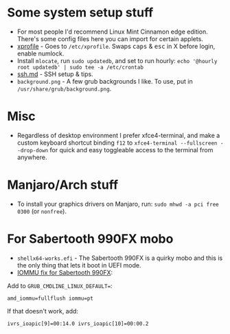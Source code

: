# Some system setup stuff

* For most people I'd recommend Linux Mint Cinnamon edge edition. There's some config files here you can import for certain applets.
* [xprofile](xprofile) - Goes to `/etc/xprofile`. Swaps <kbd>caps</kbd> & <kbd>esc</kbd> in X before login, enable numlock.
* Install `mlocate`, run `sudo updatedb`, and set to run hourly: `echo '@hourly root updatedb' | sudo tee -a /etc/crontab`
* [ssh.md](ssh.md) - SSH setup & tips.
* `background.png` - A few grub backgrounds I like. To use, put in `/usr/share/grub/background.png`.

# Misc

* Regardless of desktop environment I prefer xfce4-terminal, and make a custom keyboard shortcut binding `f12` to `xfce4-terminal --fullscreen --drop-down` for quick and easy toggleable access to the terminal from anywhere. 

# Manjaro/Arch stuff
* To install your graphics drivers on Manjaro, run: `sudo mhwd -a pci free 0300` (or `nonfree`).

# For Sabertooth 990FX mobo
* `shellx64-works.efi` - The Sabertooth 990FX is a quirky mobo and this is the only thing that lets it boot in UEFI mode.
* [IOMMU fix for Sabertooth 990FX](https://ubuntuforums.org/showthread.php?t=2254677):

Add to `GRUB_CMDLINE_LINUX_DEFAULT=`:

    amd_iommu=fullflush iommu=pt

If that doesn't work, add:

    ivrs_ioapic[9]=00:14.0 ivrs_ioapic[10]=00:00.2

